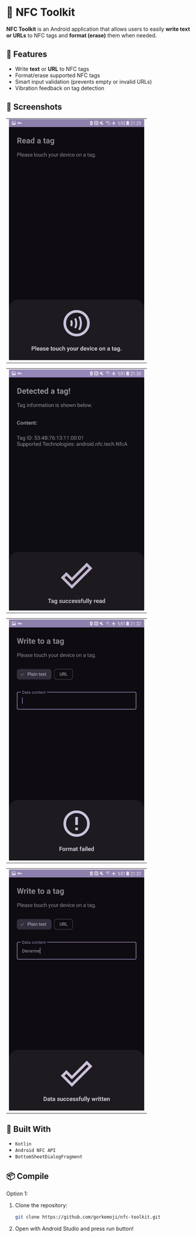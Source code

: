 # 📱 NFC Toolkit

**NFC Toolkit** is an Android application that allows users to easily **write text or URLs** to NFC tags and **format (erase)** them when needed.

## 🚀 Features

- Write **text** or **URL** to NFC tags  
- Format/erase supported NFC tags
- Smart input validation (prevents empty or invalid URLs)
- Vibration feedback on tag detection

## 📸 Screenshots

<table>
  <tr>
    <td> <img src="./screenshots/touchtotag.jpg" height="640px" width="360px" /></td>
   </tr> 
</table>

<table>
  <tr>
    <td> <img src="./screenshots/read.jpg" height="640px" width="360px" /></td>
   </tr> 
</table>

<table>
  <tr>
    <td> <img src="./screenshots/format.jpg" height="640px" width="360px" /></td>
   </tr> 
</table>

<table>
  <tr>
    <td> <img src="./screenshots/write.jpg" height="640px" width="360px" /></td>
   </tr> 
</table>

## 🧠 Built With

- `Kotlin`  
- `Android NFC API`   
- `BottomSheetDialogFragment`

## 📦 Compile

Option 1:
1. Clone the repository:
   ```bash
   git clone https://github.com/gorkemoji/nfc-toolkit.git

2. Open with Android Studio and press run button!

